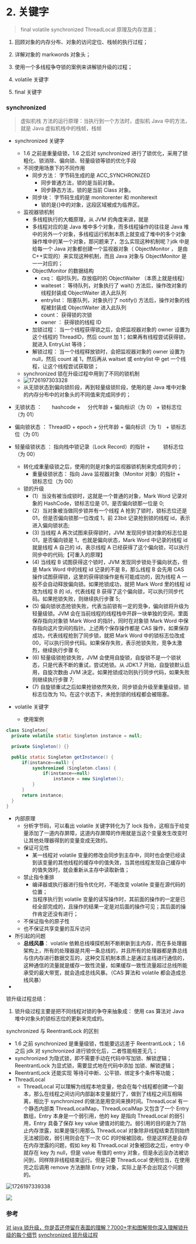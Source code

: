 # 2. 关键字

> final
> volatile
> synchronized
> ThreadLocal 原理及内存泄漏；

1. 回顾对象的内存分布、对象的访问定位、栈帧的执行过程；
2. 详解对象的 markwords 对象头；
3. 使用一个多线程争夺锁的案例来讲解锁升级的过程；

4. volatile 关键字
5. final 关键字

### synchronized

> 虚拟机栈
> 方法的运行原理：当执行到一个方法时，虚拟机 Java 中的方法，就是 Java 虚拟机栈中的栈帧，栈帧

- synchronized 关键字
  - 1.6 之前是重量级锁，1.6 之后对 synchronized 进行了锁优化，采用了锁粗化、锁消除、偏向锁、轻量级锁等锁的优化手段
  - 不同使用场景下的不同作用
    - 同步方法： 字节码生成的是 ACC_SYNCHRONIZED
      - 同步普通方法，锁的是当前对象。
      - 同步静态方法，锁的是当前 Class 对象。
    - 同步块： 字节码生成的是 monitorenter 和 moniterexit
      - 锁的是{}中的对象，这段区域被成为临界区。
  - 监视器锁机制
    - 多线程执行的大概原理，从 JVM 的角度来讲，就是
    - 多线程对应的是 Java 堆中多个对象，而多线程操作的往往是 Java 堆中的另外一个对象，多线程运行机制本质上就变成了堆中的多个对象操作堆中的某一个对象，那问题来了，怎么实现这种机制呢？jdk 中是给每一个 Java 对象都创建一个监视器对象（ ObjectMonitor ， 是由 C++实现的）来实现这种机制，而且 Java 对象与 ObjectMonitor 是一一对应的；
    - ObjectMonitor 的数据结构
      - cxq： 临时队列，存放临时的 ObjectWaiter （本质上就是线程）
      - waiteset： 等待队列，对象执行了 wait() 方法后，操作改对象的线程封装成 ObjectWaiter 进入此队列
      - entrylist： 阻塞队列，对象执行了 notify() 方法后，操作对象的线程被封装成 ObjectWaiter 进入此队列
      - count： 获得锁的次锁
      - owner ： 获得锁的线程 ID
    - 加锁过程： 当一个线程获得锁之后，会把监视器对象的 owner 设置为这个线程的 ThreadID，然后 count 加 1；如果再有线程尝试获得锁，就进入 EntryList 等待；
    - 解锁过程： 当一个线程释放锁时，会把监视器对象的 owner 设置为 null，然后 count 减 1，然后再从 waitset 或 entrylist 中 get 一个线程，让这个线程尝试获取锁；
  - synchronized 锁在升级过程中用到了不同的锁机制
  - ![1726197303328](./ch02-keyword/image/1726197303328.png)
  - 从无锁状态到偏向锁阶段，再到轻量级锁阶段，使用的是 Java 堆中对象的内存分布中的对象头的不同值来完成同步的；
- 无锁状态 ：       hashcode +     分代年龄 + 偏向标识（为 0） + 锁标志位（为 01）
- 偏向锁状态 ： ThreadID + epoch + 分代年龄 + 偏向标识（为 1） + 锁标志位（为 01）
- 轻量级锁状态 ： 指向栈中锁记录（Lock Record）的指针 +         锁标志位（为 00）

  - 转化成重量级锁之后，使用的则是对象的监视器锁机制来完成同步的；
    - 重量级锁状态： 指向 Java 监视器对象（Monitor 对象）的指针 +       锁标志位（为 00）
  - 锁的升级
    - (1）当没有被当成锁时，这就是一个普通的对象，Mark Word 记录对象的 HashCode，锁标志位是 01，是否偏向锁那一位是 0;
    - (2）当对象被当做同步锁并有一个线程 A 抢到了锁时，锁标志位还是 01，但是否偏向锁那一位改成 1，前 23bit 记录抢到锁的线程 id，表示进入偏向锁状态;
    - (3) 当线程 A 再次试图来获得锁时，JVM 发现同步锁对象的标志位是 01，是否偏向锁是 1，也就是偏向状态，Mark Word 中记录的线程 id 就是线程 A 自己的 id，表示线程 A 已经获得了这个偏向锁，可以执行同步中的代码;【可重入的原理】
    - (4) 当线程 B 试图获得这个锁时，JVM 发现同步锁处于偏向状态，但是 Mark Word 中的线程 id 记录的不是 B，那么线程 B 会先用 CAS 操作试图获得锁，这里的获得锁操作是有可能成功的，因为线程 A 一般不会自动释放偏向锁。如果抢锁成功，就把 Mark Word 里的线程 id 改为线程 B 的 id，代表线程 B 获得了这个偏向锁，可以执行同步代码。如果抢锁失败，则继续执行步骤 5;
    - (5) 偏向锁状态抢锁失败，代表当前锁有一定的竞争，偏向锁将升级为轻量级锁。JVM 会在当前线程的线程栈中开辟一块单独的空间，里面保存指向对象锁 Mark Word 的指针，同时在对象锁 Mark Word 中保存指向这片空间的指针。上述两个保存操作都是 CAS 操作，如果保存成功，代表线程抢到了同步锁，就把 Mark Word 中的锁标志位改成 00，可以执行同步代码。如果保存失败，表示抢锁失败，竞争太激烈，继续执行步骤 6;
    - (6) 轻量级锁抢锁失败，JVM 会使用自旋锁，自旋锁不是一个锁状态，只是代表不断的重试，尝试抢锁。从 JDK1.7 开始，自旋锁默认启用，自旋次数由 JVM 决定。如果抢锁成功则执行同步代码，如果失败则继续执行步骤 7;
    - (7) 自旋锁重试之后如果抢锁依然失败，同步锁会升级至重量级锁，锁标志位改为 10。在这个状态下，未抢到锁的线程都会被阻塞。

- volatile 关键字
  - 使用案例

```java
class Singleton{
  private volatile static Singleton instance = null;

  private Singleton() {}

  public static Singleton getInstance() {
      if(instance==null) {
          synchronized (Singleton.class) {
              if(instance==null)
                  instance = new Singleton();
          }
      }
      return instance;
  }
}

```

- 内部原理
  - 分析字节码，可以看出 volatile 关键字转化为了 lock 指令，这相当于给变量添加了一道内存屏障，这道内存屏障的作用就是当这个变量发生改变时让其他处理器得到的变量变成无效的。
  - 保证可见性
    - 某一线程对 volatile 变量的修改会同步到主存中，同时也会使已经读到该变量的其他线程的缓存中的值失效，当其他线程发现自己缓存中的值失效时，就会重新从主存中读取新值；
  - 禁止指令重排
    - 编译器或执行器进行指令优化时，不能改变 volatile 变量在源代码的位置；
    - 当程序执行到 volatile 变量的读写操作时，其前面的操作的一定是已经全部完成的，且操作的结果一定是对后面的操作可见；其后面的操作肯定还没有进行；
  - 不保证指令的原子性
  - 也不保证共享变量的互斥访问
- 所引起的问题
  - **总线风暴**： volatile 依赖总线嗅探机制不断刷新到主内存，而在多处理器架构上，所有的处理器是共用一条总线的，并且所有的处理器都是靠总线与住内存进行数据交互的，这种交互机制本质上是通过主线进行通信的，这种通信的流量就是缓存一致性流量，如果缓存一致性流量超过总线所能承受的最大带宽，就会造成总线风暴。（CAS 算法和 volatile 都会造成总线风暴）
-

锁升级过程总结：

1. 锁升级过程主要是把不同线程对锁的争夺来抽象成： 使用 cas 算法对 Java 堆中对象头的锁标志位的更新来完成的。

synchronized 与 ReentrantLock 的区别

- 1.6 之前 synchronized 是重量级锁，性能要远远差于 ReentrantLock； 1.6 之后 jdk 对 synchronized 进行锁优化后，二者性能相差无几；
- synchronized 为隐式锁，即不需要手动在代码中写加锁、解锁逻辑； ReentrantLock 为显式锁，需要显式地在代码中添加 加锁、解锁逻辑；
- ReentrantLock 还能实现 等待可中断、公平锁、绑定多个条件等功能；
- ThreadLocal
  - ThreadLocal 可以理解为线程本地变量，他会在每个线程都创建一个副本，那么在线程之间访问内部副本变量就行了，做到了线程之间互相隔离，相比于 synchronized 的做法是用空间来换时间。ThreadLocal 有一个静态内部类 ThreadLocalMap，ThreadLocalMap 又包含了一个 Entry 数组，Entry 本身是一个弱引用，他的 key 是指向 ThreadLocal 的弱引用，Entry 具备了保存 key value 键值对的能力。弱引用的目的是为了防止内存泄露，如果是强引用那么 ThreadLocal 对象除非线程结束否则始终无法被回收，弱引用则会在下一次 GC 的时候被回收。但是这样还是会存在内存泄露的问题，假如 key 和 ThreadLocal 对象被回收之后，entry 中就存在 key 为 null，但是 value 有值的 entry 对象，但是永远没办法被访问到，同样除非线程结束运行。但是只要 ThreadLocal 使用恰当，在使用完之后调用 remove 方法删除 Entry 对象，实际上是不会出现这个问题的。

![1726197339338](./ch02-keyword/image/1726197339338.png)

![](./ch02-keyword/image/1700196487709.png)

### 参考

[ 对 java 锁升级，你是否还停留在表面的理解？7000+字和图解带你深入理解锁升级的每个细节](https://bbs.huaweicloud.com/blogs/363553)
[synchronized 锁升级过程](https://juejin.cn/post/7097910013636640776#heading-4)
